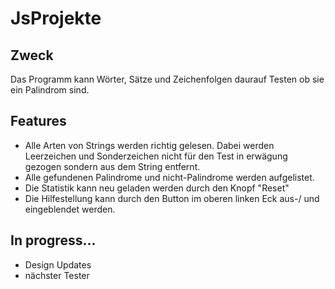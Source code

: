 # JsProjekte

## Zweck
Das Programm kann Wörter, Sätze und Zeichenfolgen daurauf Testen ob sie ein Palindrom sind.

## Features
- Alle Arten von Strings werden richtig gelesen. Dabei werden Leerzeichen und Sonderzeichen nicht für den Test in erwägung gezogen sondern aus dem String entfernt.
- Alle gefundenen Palindrome und nicht-Palindrome werden aufgelistet.
- Die Statistik kann neu geladen werden durch den Knopf "Reset"
- Die Hilfestellung kann durch den Button im oberen linken Eck aus-/ und eingeblendet werden.

## In progress...
- Design Updates
- nächster Tester
